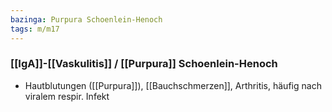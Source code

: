 ```yaml
---
bazinga: Purpura Schoenlein-Henoch
tags: m/m17
---
```

### [[IgA]]-[[Vaskulitis]] / [[Purpura]] Schoenlein-Henoch
- Hautblutungen ([[Purpura]]), [[Bauchschmerzen]], Arthritis, häufig nach viralem respir. Infekt